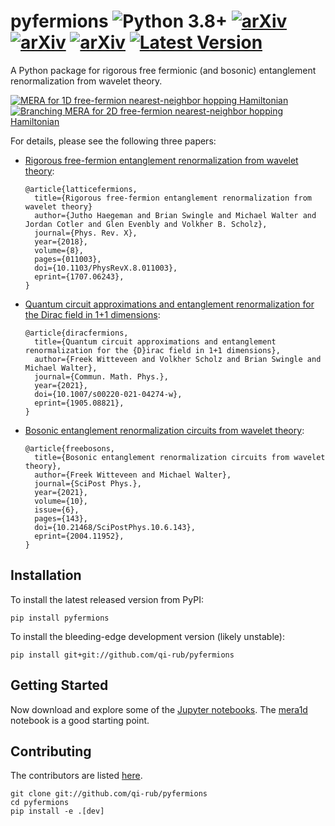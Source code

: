 # pyfermions ![Python 3.8+](https://img.shields.io/badge/python-3.8%2B-brightgreen.svg) [![arXiv](http://img.shields.io/badge/arXiv-1707.06243-blue.svg?style=flat)](http://arxiv.org/abs/1707.06243) [![arXiv](http://img.shields.io/badge/arXiv-1905.08821-blue.svg?style=flat)](https://arxiv.org/abs/1905.08821) [![arXiv](http://img.shields.io/badge/arXiv-2004.11952-blue.svg?style=flat)](https://arxiv.org/abs/2004.11952) [![Latest Version](https://img.shields.io/pypi/v/pyfermions.svg)](https://pypi.python.org/pypi/pyfermions/)

A Python package for rigorous free fermionic (and bosonic) entanglement renormalization from wavelet theory.

[![MERA for 1D free-fermion nearest-neighbor hopping Hamiltonian](https://github.com/qi-rub/pyfermions/raw/master/docs/mera1d.png)](https://github.com/qi-rub/pyfermions/tree/master/notebooks/mera1d.ipynb) [![Branching MERA for 2D free-fermion nearest-neighbor hopping Hamiltonian](https://github.com/qi-rub/pyfermions/raw/master/docs/mera2d.png)](https://github.com/qi-rub/pyfermions/tree/master/notebooks/mera2d.ipynb)

For details, please see the following three papers:

* [Rigorous free-fermion entanglement renormalization from wavelet theory](https://arxiv.org/abs/1707.06243):
    ```
    @article{latticefermions,
      title={Rigorous free-fermion entanglement renormalization from wavelet theory}
      author={Jutho Haegeman and Brian Swingle and Michael Walter and Jordan Cotler and Glen Evenbly and Volkher B. Scholz},
      journal={Phys. Rev. X},
      year={2018},
      volume={8},
      pages={011003},
      doi={10.1103/PhysRevX.8.011003},
      eprint={1707.06243},
    }
    ```

* [Quantum circuit approximations and entanglement renormalization for the Dirac field in 1+1 dimensions](https://arxiv.org/abs/1905.08821):
    ```
    @article{diracfermions,
      title={Quantum circuit approximations and entanglement renormalization for the {D}irac field in 1+1 dimensions},
      author={Freek Witteveen and Volkher Scholz and Brian Swingle and Michael Walter},
      journal={Commun. Math. Phys.},
      year={2021},
      doi={10.1007/s00220-021-04274-w},
      eprint={1905.08821},
    }
    ```

* [Bosonic entanglement renormalization circuits from wavelet theory](https://arxiv.org/abs/2004.11952):
    ```
    @article{freebosons,
      title={Bosonic entanglement renormalization circuits from wavelet theory},
      author={Freek Witteveen and Michael Walter},
      journal={SciPost Phys.},
      year={2021},
      volume={10},
      issue={6},
      pages={143},
      doi={10.21468/SciPostPhys.10.6.143},
      eprint={2004.11952},
    }
    ```

## Installation

To install the latest released version from PyPI:

```
pip install pyfermions
```

To install the bleeding-edge development version (likely unstable):

```
pip install git+git://github.com/qi-rub/pyfermions
```

## Getting Started

Now download and explore some of the [Jupyter notebooks](https://github.com/qi-rub/pyfermions/tree/master/notebooks).
The [mera1d](https://github.com/qi-rub/pyfermions/tree/master/notebooks/mera1d.ipynb) notebook is a good starting point.

## Contributing

The contributors are listed [here](https://github.com/qi-rub/pyfermions/tree/master/CONTRIBUTORS).

```
git clone git://github.com/qi-rub/pyfermions
cd pyfermions
pip install -e .[dev]
```
